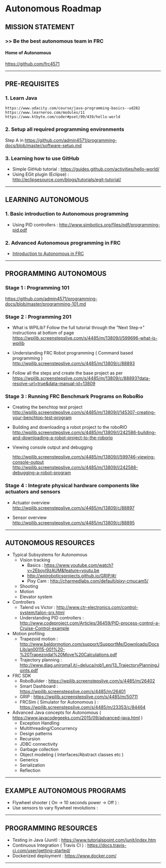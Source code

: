 # Autonomous Roadmap

## MISSION STATEMENT

### >> Be the best autonomous team in FRC

#### Home of Autonomous

https://github.com/frc4571

---

## PRE-REQUISITES

### 1. Learn Java
    https://www.udacity.com/course/java-programming-basics--ud282
    https://www.learneroo.com/modules/11
    https://www.ktbyte.com/coder#pset/99/439/hello-world

### 2. Setup all required programming environments
  Step A in  https://github.com/admin4571/programming-docs/blob/master/software-setup.md

### 3. Learning how to use GitHub
* Simple GitHub tutorial : https://guides.github.com/activities/hello-world/
* Using EGit plugin (Eclipse) : http://eclipsesource.com/blogs/tutorials/egit-tutorial/

---

## LEARNING AUTONOMOUS

### 1. Basic introduction to Autonomous programming
  * Using PID controllers : http://www.simbotics.org/files/pdf/programming-pid.pdf

### 2. Advanced Autonomous programming in FRC
  * [Introduction to Autonomous in FRC](https://www.youtube.com/watch?v=8319J1BEHwM)

---

## PROGRAMMING AUTONOMOUS

### Stage 1 : Programming 101
https://github.com/admin4571/programming-docs/blob/master/programming-101.md

### Stage 2 : Programming 201

* What is WPILib? Follow the full tutorial through the "Next Step->" instructions at bottom of page
  https://wpilib.screenstepslive.com/s/4485/m/13809/l/599696-what-is-wpilib

* Understanding FRC Robot programming ( Command based programming )
  http://wpilib.screenstepslive.com/s/4485/m/13809/c/88893

* Follow all the steps and create the base project as per
  https://wpilib.screenstepslive.com/s/4485/m/13809/c/88893?data-resolve-url=true&data-manual-id=13809

### Stage 3 : Running FRC Benchmark Programs on RoboRio

* Creating the benchtop test project
  http://wpilib.screenstepslive.com/s/4485/m/13809/l/145307-creating-your-benchtop-test-program

* Building and downloading a robot project to the roboRIO
  http://wpilib.screenstepslive.com/s/4485/m/13809/l/242586-building-and-downloading-a-robot-project-to-the-roborio

* Viewing console output and debugging

  http://wpilib.screenstepslive.com/s/4485/m/13809/l/599746-viewing-console-output
  http://wpilib.screenstepslive.com/s/4485/m/13809/l/242588-debugging-a-robot-program

### Stage 4 : Integrate physical hardware components like actuators and sensors

* Actuator overview
http://wpilib.screenstepslive.com/s/4485/m/13809/c/88897

* Sensor overview
http://wpilib.screenstepslive.com/s/4485/m/13809/c/88895

---

## AUTONOMOUS RESOURCES

* Typical Subsystems for Autonomous
  * Vision tracking
    * Basics :  https://www.youtube.com/watch?v=2EboyI9zAUM&feature=youtu.be
    * http://wpiroboticsprojects.github.io/GRIP/#/
    * Pixy Cam : http://charmedlabs.com/default/pixy-cmucam5/
  * Shooting
  * Motion
  * Elevator system
* Controllers
  * Talend vs Victor : http://www.ctr-electronics.com/control-system/talon-srx.html
  * Understanding PID controllers : http://www.codeproject.com/Articles/36459/PID-process-control-a-Cruise-Control-example
* Motion profiling
  * Trapezoid motion : http://www.baldormotion.com/support/SupportMe/Downloads/DocsLib/an00115-001%20-%20Trapezoidal%20Move%20Calculations.pdf
  * Trajectory planning : http://www.diag.uniroma1.it/~deluca/rob1_en/13_TrajectoryPlanningJoints.pdf
* FRC SDK
  * RoboBuilder : https://wpilib.screenstepslive.com/s/4485/m/26402
  * Smart Dashboard : https://wpilib.screenstepslive.com/s/4485/m/26401
  * GRIP : https://wpilib.screenstepslive.com/s/4485/m/50711
  * FRCSim ( Simulator for Autonomous ) : https://wpilib.screenstepslive.com/s/4485/m/23353/c/84464
* Advanced Java concepts for Autonomous ( https://www.javacodegeeks.com/2015/09/advanced-java.html )
  * Exception Handling
  * Multithreading/Concurrency
  * Design patterns
  * Recursion
  * JDBC connectivity
  * Garbage collection
  * Object modeling ( Interfaces/Abstract classes etc )
  * Generics
  * Serialization
  * Reflection

---

## EXAMPLE AUTONOMOUS PROGRAMS

* Flywheel shooter ( On -> 10 seconds power -> Off ) :
* Use sensors to vary flywheel revolutions :

---

## PROGRAMMING RESOURCES

* Testing in Java (Junit) : https://www.tutorialspoint.com/junit/index.htm
* Continuous Integration ( Travis CI ) : https://docs.travis-ci.com/user/getting-started/
* Dockerized deployment : https://www.docker.com/

---
